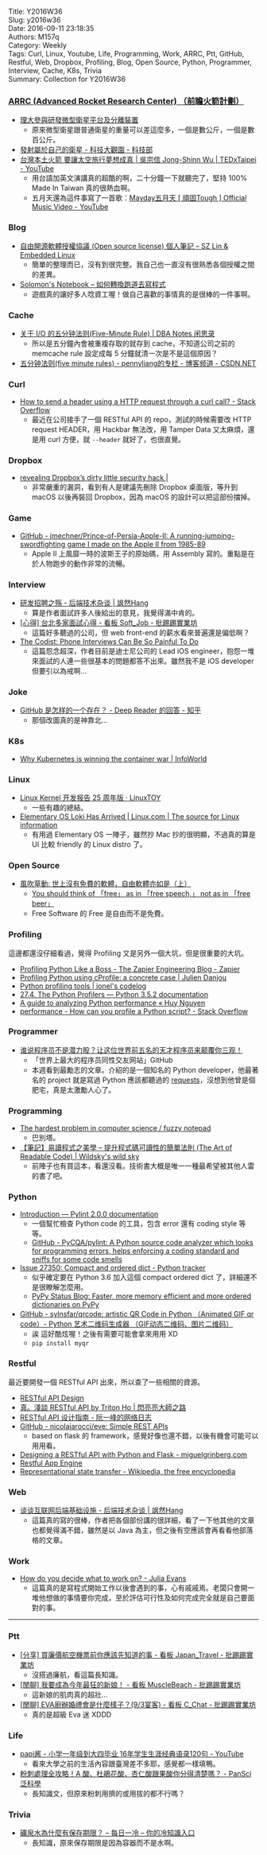 Title: Y2016W36  
Slug: y2016w36  
Date: 2016-09-11 23:18:35  
Authors: M157q  
Category: Weekly  
Tags: Curl, Linux, Youtube, Life, Programming, Work, ARRC, Ptt, GitHub, Restful, Web, Dropbox, Profiling, Blog, Open Source, Python, Programmer, Interview, Cache, K8s, Trivia  
Summary: Collection for Y2016W36  
  
  
  
### [ARRC (Advanced Rocket Research Center) （前瞻火箭計劃）](http://www.arrc.tw/)  
  
+ [理大參與研發微型衛星平台及分離裝置](http://chinese.eurekalert.org/zh/pub_releases/2015-12/thkp-ppi121015.php)  
    + 原來微型衛星跟普通衛星的重量可以差這麼多，一個是數公斤，一個是數百公斤。  
+ [發射屬於自己的衛星 - 科技大觀園 - 科技部](https://scitechvista.nat.gov.tw/zh-tw/articles/c/0/9/10/1/1646.htm)  
+ [台灣本土火箭 要讓太空旅行夢想成真 | 吳宗信 Jong-Shinn Wu | TEDxTaipei - YouTube](https://www.youtube.com/watch?v=7B9Up161sAI)  
    + 用台語加英文演講真的超酷的啊，二十分鐘一下就聽完了，堅持 100% Made In Taiwan 真的很熱血啊。  
    + 五月天還為這件事寫了一首歌：[Mayday五月天 \[ 頑固Tough \] Official Music Video - YouTube](https://www.youtube.com/watch?v=YKiMrg6rgYQ)  
  
  
### Blog  
  
+ [自由開源軟體授權協議 (Open source license) 個人筆記 – SZ Lin  & Embedded Linux](https://szlin.me/2016/08/15/%e8%87%aa%e7%94%b1%e9%96%8b%e6%ba%90%e8%bb%9f%e9%ab%94%e6%8e%88%e6%ac%8a%e5%8d%94%e8%ad%b0-open-source-license-%e5%80%8b%e4%ba%ba%e7%ad%86%e8%a8%98/)  
    + 簡單的整理而已，沒有到很完整。我自己也一直沒有很熟悉各個授權之間的差異。  
+ [Solomon's Notebook – 如何轉換跑道去寫程式](https://blog.s10g.tw/posts/2016/09/09/start-programming/)  
    + 遊戲真的讓好多人唸資工喔！做自己喜歡的事情真的是很棒的一件事啊。  
  
  
### Cache  
  
+ [关于 I/O 的五分钟法则(Five-Minute Rule) | DBA Notes 闲思录](http://dbanotes.net/arch/five-minute_rule.html)  
    + 所以是五分鐘內會被重複存取的就存到 cache，不知道公司之前的 memcache rule 設定成每 5 分鐘就清一次是不是這個原因？  
+ [五分钟法则(five minute rules) - pennyliang的专栏 - 博客频道 - CSDN.NET](http://blog.csdn.net/pennyliang/article/details/5903181)  
  
  
### Curl  
  
+ [How to send a header using a HTTP request through a curl call? - Stack Overflow](http://stackoverflow.com/questions/356705/how-to-send-a-header-using-a-http-request-through-a-curl-call)  
    + 最近在公司接手了一個 RESTful API 的 repo，測試的時候需要改 HTTP request HEADER，用 Hackbar 無法改，用 Tamper Data 又太麻煩，還是用 curl 方便，就 `--header` 就好了，也很直覺。  
  
  
### Dropbox  
  
+ [revealing Dropbox’s dirty little security hack |](http://applehelpwriter.com/2016/07/28/revealing-dropboxs-dirty-little-security-hack/)  
    + 非常嚴重的漏洞，看到有人是建議先刪除 Dropbox 桌面版，等升到 macOS 以後再裝回 Dropbox，因為 macOS 的設計可以把這部份擋掉。  
  
  
### Game  
  
+ [GitHub - jmechner/Prince-of-Persia-Apple-II: A running-jumping-swordfighting game I made on the Apple II from 1985-89](https://github.com/jmechner/Prince-of-Persia-Apple-II)  
    + Apple II 上風靡一時的波斯王子的原始碼，用 Assembly 寫的。重點是在於人物跑步的動作非常的流暢。  
  
  
### Interview  
  
+ [研发招聘之殇 - 后端技术杂谈 | 飒然Hang](http://www.rowkey.me/blog/2015/12/31/dev-job-talk/)  
    + 算是作者面試許多人後給出的意見，我覺得滿中肯的。  
+ [[心得] 台北多家面試心得 - 看板 Soft_Job - 批踢踢實業坊](https://www.ptt.cc/bbs/Soft_Job/M.1473255742.A.ED5.html)  
    + 這篇好多聽過的公司，但 web front-end 的薪水看來普遍還是偏低啊？  
+ [The Codist: Phone Interviews Can Be So Painful To Do](http://thecodist.com/article/phone-interviews-can-be-so-painful-to-do)  
    + 這篇怨念超深，作者目前是迪士尼公司的 Lead iOS engineer，抱怨一堆來面試的人連一些很基本的問題都答不出來。雖然我不是 iOS developer 但要引以為戒啊...  
  
  
### Joke  
  
+ [GitHub 是怎样的一个存在？ - Deep Reader 的回答 - 知乎](https://www.zhihu.com/question/28976652/answer/42804737)  
    + 那個改圖真的是神靠北...  
  
  
### K8s  
  
+ [Why Kubernetes is winning the container war | InfoWorld](http://www.infoworld.com/article/3118345/cloud-computing/why-kubernetes-is-winning-the-container-war.html)  
  
  
### Linux  
  
+ [Linux Kernel 开发报告 25 周年版 · LinuxTOY](https://linuxtoy.org/archives/linux-kernel-development-report-2016.html)  
    + 一些有趣的總結。  
+ [Elementary OS Loki Has Arrived | Linux.com | The source for Linux information](https://www.linux.com/learn/elementary-os-loki-has-arrived)  
    + 有用過 Elementary OS 一陣子，雖然抄 Mac 抄的很明顯，不過真的算是 UI 比較 friendly 的 Linux distro 了。  
  
  
### Open Source  
  
+ [風吹草動: 世上沒有免費的軟體，自由軟體亦如是（上）](http://breezymove.blogspot.tw/2016/08/blog-post.html)  
    + [You should think of 「free」 as in 「free speech,」 not as in 「free beer」](https://www.gnu.org/philosophy/free-sw.en.html)  
    + Free Software 的 Free 是自由而不是免費。  
  
  
### Profiling  
  
這邊都還沒仔細看過，覺得 Profiling 又是另外一個大坑，但是很重要的大坑。  
  
+ [Profiling Python Like a Boss - The Zapier Engineering Blog - Zapier](https://zapier.com/engineering/profiling-python-boss/)  
+ [Profiling Python using cProfile: a concrete case | Julien Danjou](https://julien.danjou.info/blog/2015/guide-to-python-profiling-cprofile-concrete-case-carbonara)  
+ [Python profiling tools | ionel's codelog](https://blog.ionelmc.ro/2013/06/08/python-profiling-tools/)  
+ [27.4. The Python Profilers — Python 3.5.2 documentation](https://docs.python.org/3.5/library/profile.html)  
+ [A guide to analyzing Python performance « Huy Nguyen](https://www.huyng.com/posts/python-performance-analysis)  
+ [performance - How can you profile a Python script? - Stack Overflow](http://stackoverflow.com/questions/582336/how-can-you-profile-a-python-script)  
  
  
### Programmer  
  
+ [谁说程序员不是潜力股？让这位世界前五名的天才程序员来颠覆你三观！](http://mp.weixin.qq.com/s?__biz=MzI0NzIwNDgzNg%3D%3D&mid=2649759701&idx=1&sn=c28214d95f6254ac2f1772aaa181f9f2&scene=2&srcid=0908TIsIeCZ7LjLXYIvnZMn2)  
    + 「世界上最大的程序员同性交友网站」GitHub  
    + 本週看到最勵志的文章。介紹的是一個知名的 Python developer，他最著名的 project 就是寫過 Python 應該都聽過的 [requests](https://github.com/kennethreitz/requests)，沒想到他曾是個肥宅，真是太激勵人心了。  
  
  
### Programming  
  
+ [The hardest problem in computer science / fuzzy notepad](https://eev.ee/blog/2016/07/26/the-hardest-problem-in-computer-science/)  
    + 巴別塔。  
+ [【筆記】易讀程式之美學 – 提升程式碼可讀性的簡單法則 (The Art of Readable Code) | Wildsky's wild sky](http://blog.wildsky.cc/posts/the-art-of-readable-code/)  
    + 前陣子也有買這本，看還沒看。技術書大概是唯一一種最希望被其他人雷的書了吧。  
  
  
### Python  
  
+ [Introduction — Pylint 2.0.0 documentation](https://pylint.readthedocs.io/en/latest/intro.html)  
    + 一個幫忙檢查 Python code 的工具，包含 error 還有 coding style 等等。  
    + [GitHub - PyCQA/pylint: A Python source code analyzer which looks for programming errors, helps enforcing a coding standard and sniffs for some code smells](https://github.com/PyCQA/pylint)  
+ [Issue 27350: Compact and ordered dict - Python tracker](http://bugs.python.org/issue27350)  
    + 似乎確定要在 Python 3.6 加入這個 compact ordered dict 了，詳細還不是很瞭解怎麼用。  
    + [PyPy Status Blog: Faster, more memory efficient and more ordered dictionaries on PyPy](https://morepypy.blogspot.tw/2015/01/faster-more-memory-efficient-and-more.html)  
+ [GitHub - sylnsfar/qrcode: artistic QR Code in Python （Animated GIF qr code）- Python 艺术二维码生成器 （GIF动态二维码、图片二维码）](https://github.com/sylnsfar/qrcode)  
    + 誒 這好酷炫喔！之後有需要可能會拿來用用 XD  
    + `pip install myqr`  
  
  
### Restful  
  
最近要開發一個 RESTful API 出來，所以查了一些相關的資源。  
  
+ [RESTful API Design](http://www.slideshare.net/AmigoChan/restful-api-design)  
+ [真。淺談 RESTful API by Triton Ho | 閃亮亮大師之路](http://blog.dj1020.net/%E7%9C%9F%E3%80%82%E6%B7%BA%E8%AB%87_RESTful_API_by_Triton_Ho/)  
+ [RESTful API 设计指南 - 阮一峰的网络日志](http://www.ruanyifeng.com/blog/2014/05/restful_api.html)  
+ [GitHub - nicolaiarocci/eve: Simple REST APIs](https://github.com/nicolaiarocci/eve)  
    + based on flask 的 framework，感覺好像也還不錯，以後有機會可能可以用用看。  
+ [Designing a RESTful API with Python and Flask - miguelgrinberg.com](http://blog.miguelgrinberg.com/post/designing-a-restful-api-with-python-and-flask)  
+ [Restful App Engine](http://www.slideshare.net/RyanMorlok/restful-app-engine)  
+ [Representational state transfer - Wikipedia, the free encyclopedia](https://en.wikipedia.org/wiki/Representational_state_transfer)  
  
  
### Web  
  
+ [谈谈互联网后端基础设施 - 后端技术杂谈 | 飒然Hang](http://www.rowkey.me/blog/2016/08/27/server-basic-tech-stack/)  
    + 這篇真的寫的很棒，作者把各個部份講的很詳細，看了一下他其他的文章也都覺得滿不錯，雖然是以 Java 為主，但之後有空應該會再看看他部落格的文章。  
  
  
### Work  
  
+ [How do you decide what to work on? - Julia Evans](http://jvns.ca/blog/2016/08/16/how-do-you-work-on-something-important/)  
    + 這篇真的是寫程式開始工作以後會遇到的事，心有戚戚焉。老闆只會開一堆他想做的事情要你完成，至於評估可行性及如何完成完全就是自己要面對的事。  
  
---  
  
### Ptt  
  
+ [[分享] 買廉價航空機票前你應該先知道的事 - 看板 Japan_Travel - 批踢踢實業坊](https://www.ptt.cc/bbs/Japan_Travel/M.1386355632.A.851.html)  
    + 沒搭過廉航，看這篇長知識。  
+ [[閒聊] 我要成為今年最狂的新娘！ - 看板 MuscleBeach - 批踢踢實業坊](https://www.ptt.cc/bbs/MuscleBeach/M.1473070754.A.646.html)  
    + 這新娘的肌肉真的超壯...  
+ [[閒聊] EVA廚辦婚禮會是什麼樣子？(9/3宴客) - 看板 C_Chat - 批踢踢實業坊](https://www.ptt.cc/bbs/C_Chat/M.1473011847.A.083.html)  
    + 真的是超級 Eva 迷 XDDD  
  
  
### Life  
  
+ [papi酱 - 小学一年级到大四毕业 16年学生生涯经典语录120句 - YouTube](https://www.youtube.com/watch?v=cNTKoe3G9Qo&feature=youtu.be)  
    + 看來大學之前的生活內容跟臺灣差不多耶，感覺都一樣填鴨。  
+ [粉刺處理全攻略！A 酸、杜鵑花酸、杏仁酸跟果酸你分得清楚嗎？ - PanSci 泛科學](http://pansci.asia/archives/105418)  
    + 長知識文，但原來粉刺用擠的或用拔的都不行嗎？  
  
  
### Trivia  
  
+ [礦泉水為什麼有保存期限？ – 每日一冷 – 你的冷知識入口](http://www.dailycold.tw/11464/%E7%A4%A6%E6%B3%89%E6%B0%B4%E7%82%BA%E4%BB%80%E9%BA%BC%E6%9C%89%E4%BF%9D%E5%AD%98%E6%9C%9F%E9%99%90%EF%BC%9F/)  
    + 長知識，原來保存期限是因為容器而不是水啊。  
